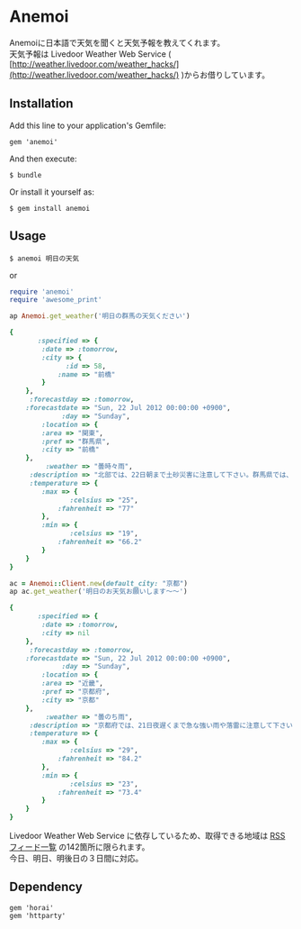 # Anemoi

Anemoiに日本語で天気を聞くと天気予報を教えてくれます。  
天気予報は Livedoor Weather Web Service ( [http://weather.livedoor.com/weather_hacks/](http://weather.livedoor.com/weather_hacks/) )からお借りしています。

## Installation

Add this line to your application's Gemfile:

    gem 'anemoi'

And then execute:

    $ bundle

Or install it yourself as:

    $ gem install anemoi

## Usage

```
$ anemoi 明日の天気
```

or

```ruby
require 'anemoi'
require 'awesome_print'

ap Anemoi.get_weather('明日の群馬の天気ください')

{
       :specified => {
        :date => :tomorrow,
        :city => {
              :id => 58,
            :name => "前橋"
        }
    },
     :forecastday => :tomorrow,
    :forecastdate => "Sun, 22 Jul 2012 00:00:00 +0900",
             :day => "Sunday",
        :location => {
        :area => "関東",
        :pref => "群馬県",
        :city => "前橋"
    },
         :weather => "曇時々雨",
     :description => "北部では、22日朝まで土砂災害に注意して下さい。群馬県では、22日朝まで濃霧による視程障害に注意して下さい。\n\nオホーツク海高気圧が東日本に張り出しています...",
     :temperature => {
        :max => {
               :celsius => "25",
            :fahrenheit => "77"
        },
        :min => {
               :celsius => "19",
            :fahrenheit => "66.2"
        }
    }
}

ac = Anemoi::Client.new(default_city: "京都")
ap ac.get_weather('明日のお天気お願いします〜〜')

{
       :specified => {
        :date => :tomorrow,
        :city => nil
    },
     :forecastday => :tomorrow,
    :forecastdate => "Sun, 22 Jul 2012 00:00:00 +0900",
             :day => "Sunday",
        :location => {
        :area => "近畿",
        :pref => "京都府",
        :city => "京都"
    },
         :weather => "曇のち雨",
     :description => "京都府では、21日夜遅くまで急な強い雨や落雷に注意して下さい。\n\n近畿地方は、湿った空気の影響で、雲が広がり、中部では非常に激しい雨の降っているところがあ...",
     :temperature => {
        :max => {
               :celsius => "29",
            :fahrenheit => "84.2"
        },
        :min => {
               :celsius => "23",
            :fahrenheit => "73.4"
        }
    }
}
```

Livedoor Weather Web Service に依存しているため、取得できる地域は [RSSフィード一覧](http://weather.livedoor.com/weather_hacks/rss_feed_list.html) の142箇所に限られます。  
今日、明日、明後日の３日間に対応。

## Dependency

    gem 'horai'
    gem 'httparty'
    
